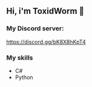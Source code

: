 ## Hi, i'm **ToxidWorm** 👋

### My Discord server:
https://discord.gg/bK8X8hKpT4

### My skills
- C#
- Python
